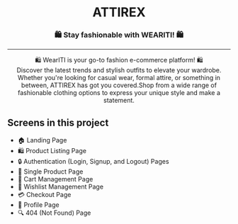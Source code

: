   <div align="center">
    <h1>ATTIREX</h1>
     <h3 >
      🛍️ Stay fashionable with WEARITI! 🛍️
    </h3>
    <hr/>
    <div>
    <p >
      <span>  🛍️ WearITI is your go-to fashion e-commerce platform!   🛍️</span><br/>
      Discover the latest trends and stylish outfits to elevate your wardrobe. Whether you're looking for casual wear, formal attire, or something in between, ATTIREX has got you covered.Shop from a wide range of fashionable clothing options to express your unique style and make a statement.
    </p>
    </div>
  </div>

<h2> Screens in this project</h2>

- 🏠 Landing Page
- 🛍️ Product Listing Page
- 🔒 Authentication (Login, Signup, and Logout) Pages
- 📄 Single Product Page
- 🛒 Cart Management Page
- 💭 Wishlist Management Page
- 💳 Checkout Page
- 👤 Profile Page
- 🔍 404 (Not Found) Page





